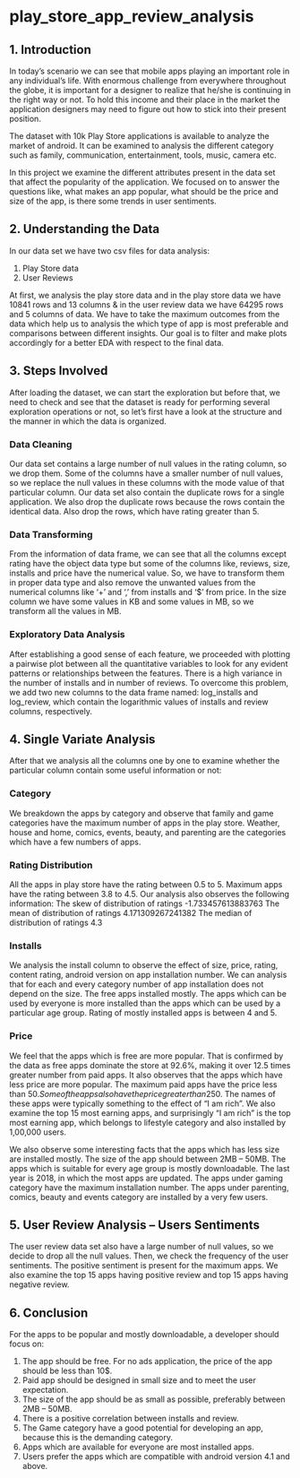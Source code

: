 # play_store_app_review_analysis
## 1.	Introduction
In today’s scenario we can see that mobile apps playing an important role in any individual’s life. With enormous challenge from everywhere throughout the globe, it is important for a designer to realize that he/she is continuing in the right way or not. To hold this income and their place in the market the application designers may need to figure out how to stick into their present position.

The dataset with 10k Play Store applications is available to analyze the market of android. It can be examined to analysis the different category such as family, communication, entertainment, tools, music, camera etc.

In this project we examine the different attributes present in the data set that affect the popularity of the application. We focused on to answer the questions like, what makes an app popular, what should be the price and size of the app, is there some trends in user sentiments.

## 2.	Understanding the Data
In our data set we have two csv files for data analysis:
1.	Play Store data
2.	User Reviews

At first, we analysis the play store data and in the play store data we have 10841 rows and 13 columns & in the user review data we have 64295 rows and 5 columns of data. We have to take the maximum outcomes from the data which help us to analysis the which type of app is most preferable and comparisons between different insights. Our goal is to filter and make plots accordingly for a better EDA with respect to the final data.

## 3.	Steps Involved
After loading the dataset, we can start the exploration but before that, we need to check and see that the dataset is ready for performing several exploration operations or not, so let’s first have a look at the structure and the manner in which the data is organized.

### Data Cleaning
Our data set contains a large number of null values in the rating column, so we drop them. Some of the columns have a smaller number of null values, so we replace the null values in these columns with the mode value of that particular column. Our data set also contain the duplicate rows for a single application. We also drop the duplicate rows because the rows contain the identical data. Also drop the rows, which have rating greater than 5.

### Data Transforming 
From the information of data frame, we can see that all the columns except rating have the object data type but some of the columns like, reviews, size, installs and price have the numerical value. So, we have to transform them in proper data type and also remove the unwanted values from the numerical columns like ‘+’ and ‘,’ from installs and ‘$’ from price. In the size column we have some values in KB and some values in MB, so we transform all the values in MB.

### Exploratory Data Analysis
After establishing a good sense of each feature, we proceeded with plotting a pairwise plot between all the quantitative variables to look for any evident patterns or relationships between the features. There is a high variance in the number of installs and in number of reviews. To overcome this problem, we add two new columns to the data frame named: log_installs and log_review, which contain the logarithmic values of installs and review columns, respectively.

## 4. Single Variate Analysis
After that we analysis all the columns one by one to examine whether the particular column contain some useful information or not:

### Category
We breakdown the apps by category and observe that family and game categories have the maximum number of apps in the play store. Weather, house and home, comics, events, beauty, and parenting are the categories which have a few numbers of apps.

### Rating Distribution
All the apps in play store have the rating between 0.5 to 5. Maximum apps have the rating between 3.8 to 4.5. Our analysis also observes the following information:
The skew of distribution of ratings -1.733457613883763
The mean of distribution of ratings 4.171309267241382
The median of distribution of ratings 4.3

### Installs
We analysis the install column to observe the effect of size, price, rating, content rating, android version on app installation number. We can analysis that for each and every category number of app installation does not depend on the size. The free apps installed mostly. The apps which can be used by everyone is more installed than the apps which can be used by a particular age group. Rating of mostly installed apps is between 4 and 5.

### Price
We feel that the apps which is free are more popular. That is confirmed by the data as free apps dominate the store at 92.6%, making it over 12.5 times greater number from paid apps. It also observes that the apps which have less price are more popular. The maximum paid apps have the price less than 50$. Some of the apps also have the price greater than 250$. The names of these apps were typically something to the effect of “I am rich”. We also examine the top 15 most earning apps, and surprisingly “I am rich” is the top most earning app, which belongs to lifestyle category and also installed by 1,00,000 users.

We also observe some interesting facts that the apps which has less size are installed mostly. The size of the app should between 2MB – 50MB. The apps which is suitable for every age group is mostly downloadable. The last year is 2018, in which the most apps are updated. The apps under gaming category have the maximum installation number. The apps under parenting, comics, beauty and events category are installed by a very few users.

## 5.	User Review Analysis – Users Sentiments
The user review data set also have a large number of null values, so we decide to drop all the null values. Then, we check the frequency of the user sentiments. The positive sentiment is present for the maximum apps. We also examine the top 15 apps having positive review and top 15 apps having negative review. 

## 6.	Conclusion
For the apps to be popular and mostly downloadable, a developer should focus on:
1. The app should be free. For no ads application, the price of the app should be less than 10$.
2. Paid app should be designed in small size and to meet the user expectation.
3. The size of the app should be as small as possible, preferably between 2MB – 50MB.
4. There is a positive correlation between installs and review.
5. The Game category have a good potential for developing an app, because this is the demanding category.
6. Apps which are available for everyone are most installed apps.
7. Users prefer the apps which are compatible with android version 4.1 and above.
